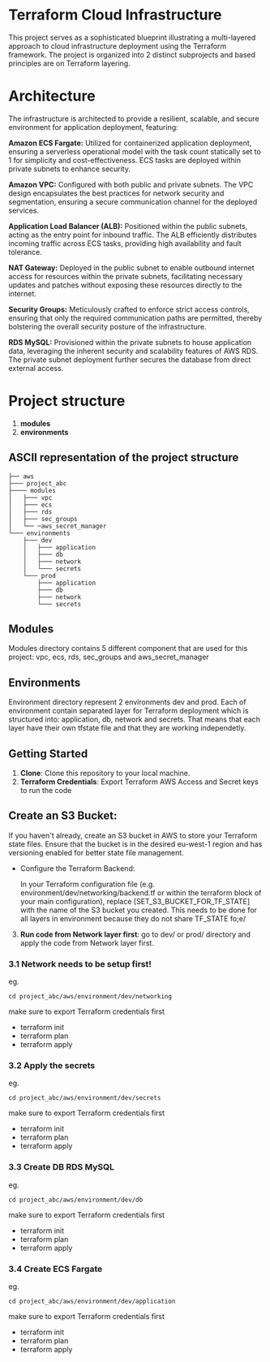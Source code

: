 # Terraform Cloud Infrastructure


This project serves as a sophisticated blueprint illustrating a multi-layered approach to cloud infrastructure deployment using the Terraform framework. The project is organized into 2 distinct subprojects and based principles are on Terraform layering.

# Architecture 

The infrastructure is architected to provide a resilient, scalable, and secure environment for application deployment, featuring:

**Amazon ECS Fargate:** Utilized for containerized application deployment, ensuring a serverless operational model with the task count statically set to 1 for simplicity and cost-effectiveness. ECS tasks are deployed within private subnets to enhance security.

**Amazon VPC:** Configured with both public and private subnets. The VPC design encapsulates the best practices for network security and segmentation, ensuring a secure communication channel for the deployed services.

**Application Load Balancer (ALB):** Positioned within the public subnets, acting as the entry point for inbound traffic. The ALB efficiently distributes incoming traffic across ECS tasks, providing high availability and fault tolerance.

**NAT Gateway:** Deployed in the public subnet to enable outbound internet access for resources within the private subnets, facilitating necessary updates and patches without exposing these resources directly to the internet.

**Security Groups:** Meticulously crafted to enforce strict access controls, ensuring that only the required communication paths are permitted, thereby bolstering the overall security posture of the infrastructure.

**RDS MySQL:** Provisioned within the private subnets to house application data, leveraging the inherent security and scalability features of AWS RDS. The private subnet deployment further secures the database from direct external access.

# Project structure


1. **modules**
2. **environments**

## ASCII representation of the project structure

```
├── aws
├─── project_abc
├──── modules
│   ├─── vpc
│   ├─── ecs
│   ├─── rds
│   ├─── sec_groups
│   └── ─aws_secret_manager
└─── environments
    ├─── dev
    │   ├─── application
    │   ├─── db
    │   ├─── network
    │   └─── secrets
    └─── prod
        ├─── application
        ├─── db
        ├─── network
        └─── secrets
```

## Modules

Modules directory contains 5 different component that are used for this project: vpc, ecs, rds, sec_groups and aws_secret_manager

## Environments

Environment directory represent 2 environments dev and prod. Each of environment contain separated layer for Terraform deployment which is structured into: application, db, network and secrets. That means that each layer have their own tfstate file and that they are working independetly.

## Getting Started

1. **Clone**: Clone this repository to your local machine.
2. **Terraform Credentials**: Export Terraform AWS Access and Secret keys to run the code

## Create an S3 Bucket:

If you haven't already, create an S3 bucket in AWS to store your Terraform state files. Ensure that the bucket is in the desired eu-west-1 region and has versioning enabled for better state file management.

- Configure the Terraform Backend:

  In your Terraform configuration file (e.g. environment/dev/networking/backend.tf or within the terraform block of your main configuration), replace [SET_S3_BUCKET_FOR_TF_STATE] with the name of the S3 bucket you created. This needs to be done for all layers in environment because they do not share TF_STATE fo;e/

3. **Run code from Network layer first**: go to dev/ or prod/ directory and apply the code from Network layer first. 

  ### 3.1  Network needs to be setup first!
  
  eg. 
  ```
  cd project_abc/aws/environment/dev/networking
  ```
  make sure to export Terraform credentials first

 - terraform init
 - terraform plan
 - terraform apply
 
  ### 3.2  Apply the secrets
  
  eg. 
  ```
  cd project_abc/aws/environment/dev/secrets
  ```
  make sure to export Terraform credentials first

 - terraform init
 - terraform plan
 - terraform apply

  ### 3.3  Create DB RDS MySQL
  
  eg. 
  ```
  cd project_abc/aws/environment/dev/db
  ```
  make sure to export Terraform credentials first

 - terraform init
 - terraform plan
 - terraform apply

  ### 3.4  Create ECS Fargate
  
  eg. 
  ```
  cd project_abc/aws/environment/dev/application
  ```
  make sure to export Terraform credentials first

 - terraform init
 - terraform plan
 - terraform apply
